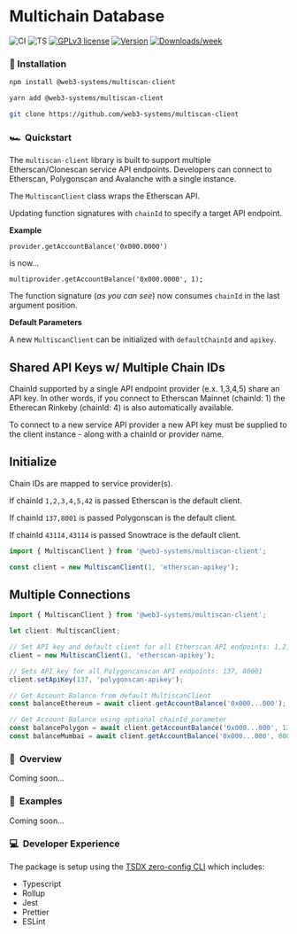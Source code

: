 # Multichain Database

![CI](https://github.com/web3-systems/multiscan-client/actions/workflows/main.yml/badge.svg)
![TS](https://badgen.net/badge/-/TypeScript?icon=typescript&label&labelColor=blue&color=555555)
[![GPLv3 license](https://img.shields.io/badge/License-MIT-blue.svg)](http://perso.crans.org/besson/LICENSE.html)
[![Version](https://img.shields.io/npm/v/@web3-systems/multiscan-client.svg)](https://npmjs.org/package/@web3-systems/multiscan-client)
[![Downloads/week](https://img.shields.io/npm/dw/@web3-systems/multiscan-client.svg)](https://npmjs.org/package/@web3-systems/multiscan-client)

### 💾 Installation

```sh
npm install @web3-systems/multiscan-client
```

```sh
yarn add @web3-systems/multiscan-client
```

```sh
git clone https://github.com/web3-systems/multiscan-client
```

### 🏎️ &nbsp;Quickstart

The `multiscan-client` library is built to support multiple Etherscan/Clonescan service API endpoints. Developers can connect to Etherscan, Polygonscan and Avalanche with a single instance.

The `MultiscanClient` class wraps the Etherscan API.

Updating function signatures with `chainId` to specify a target API endpoint.

**Example**

`provider.getAccountBalance('0x000.0000')` 

is now... 

`multiprovider.getAccountBalance('0x000.0000', 1);`

The function signature (*as you can see*) now consumes `chainId` in the last argument position.

**Default Parameters**

A new `MultiscanClient` can be initialized with `defaultChainId` and `apikey`.

## Shared API Keys w/ Multiple Chain IDs
ChainId supported by a single API endpoint provider (e.x. 1,3,4,5) share an API key. In other words, if you connect to Etherscan Mainnet (chainId: 1) the Etherecan Rinkeby (chainId: 4) is also automatically available.

To connect to a new service API provider a new API key must be supplied to the client instance - along with a chainId or provider name.

## Initialize

Chain IDs are mapped to service provider(s).

If chainId `1,2,3,4,5,42` is passed Etherscan is the default client.

If chainId `137,8001` is passed Polygonscan is the default client.  

If chainId `43114,43114` is passed Snowtrace is the default client.


```ts
import { MultiscanClient } from '@web3-systems/multiscan-client';

const client = new MultiscanClient(1, 'etherscan-apikey');
```

## Multiple Connections

```ts
import { MultiscanClient } from '@web3-systems/multiscan-client';

let client: MultiscanClient;

// Set API key and default client for all Etherscan API endpoints: 1,2,3,4,5
client = new MultiscanClient(1, 'etherscan-apikey');

// Sets API key for all Polygoncanscan API endpoints: 137, 80001
client.setApiKey(137, 'polygonscan-apikey');

// Get Account Balance from default MultiscanClient
const balanceEthereum = await client.getAccountBalance('0x000...000');

// Get Account Balance using optional chainId parameter
const balancePolygon = await client.getAccountBalance('0x000...000', 137);
const balanceMumbai = await client.getAccountBalance('0x000...000', 80001);
```

### 📖 &nbsp;Overview

Coming soon...

### 🧩 &nbsp;Examples
Coming soon...

### 💻 &nbsp;Developer Experience

The package is setup using the [TSDX zero-config CLI](https://tsdx.io/) which includes:

- Typescript
- Rollup
- Jest
- Prettier
- ESLint
